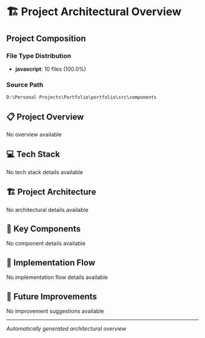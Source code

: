 # 🏗️ Project Architectural Overview

## Project Composition

### File Type Distribution
- **javascript**: 10 files (100.0%)

### Source Path
`D:\Personal Projects\Portfolio\portfolio\src\components`

## 📋 Project Overview
No overview available

## 💻 Tech Stack
No tech stack details available

## 🏗️ Project Architecture
No architectural details available

## 🧩 Key Components
No component details available

## 🔀 Implementation Flow
No implementation flow details available

## 🚀 Future Improvements
No improvement suggestions available

---

*Automatically generated architectural overview*
